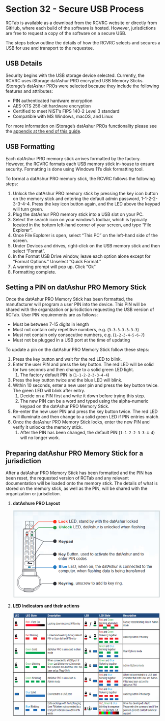 # Section 32 - Secure USB Process

RCTab is available as a download from the RCVRC website or directly from GitHub, where each build of the software is hosted. However, jurisdictions are free to request a copy of the software on a secure USB.

The steps below outline the details of how the RCVRC selects and secures a USB for use and transport to the requestee.

## USB Details
Security begins with the USB storage device selected. Currently, the RCVRC uses iStorage datAshur PRO encrypted USB Memory Sticks. iStorage’s datAshur PROs were selected because they include the following features and attributes:

- PIN authenticated hardware encryption
- AES-XTS 256-bit hardware encryption
- Certified to meet NIST’s FIPS 140-2 Level 3 standard
- Compatible with MS Windows, macOS, and Linux

For more information on iStorage’s datAshur PROs functionality please see the [appendix at the end of this guide](22-month-archiving-procedure.md).

## USB Formatting
Each datAshur PRO memory stick arrives formatted by the factory. However, the RCVRC formats each USB memory stick in-house to ensure security. Formatting is done using Windows 11’s disk formatting tool.

To format a datAshur PRO memory stick, the RCVRC follows the following steps:

1. Unlock the datAshur PRO memory stick by pressing the key icon button on the memory stick and entering the default admin password, 1-1-2-2-3-3-4-4. Press the key icon button again, and the LED above the keypad will turn green.
2.  Plug the datAshur PRO memory stick into a USB slot on your PC.
3. Select the search icon on your window’s toolbar, which is typically located in the bottom left-hand corner of your screen, and type “File Explorer”.
4. Once File Explorer is open, select “This PC” on the left-hand side of the screen.
5. Under Devices and drives, right-click on the USB memory stick and then select “Format”.
6. In the Format USB Drive window, leave each option alone except for “Format Options.” Unselect “Quick Format.”
7.  A warning prompt will pop up. Click “Ok”
8. Formatting complete.


## Setting a PIN on datAshur PRO Memory Stick
Once the datAshur PRO Memory Stick has been formatted, the manufacturer will program a user PIN into the device. This PIN will be shared with the organization or jurisdiction requesting the USB version of RCTab. User PIN requirements are as follows:

- Must be between 7-15 digits in length
- Must not contain only repetitive numbers, e.g. (`3-3-3-3-3-3-3`)
- Must not contain only consecutive numbers, e.g. (`1-2-3-4-5-6-7`)
- Must not be plugged in a USB port at the time of updating

To update a pin on the datAshur PRO Memory Stick follow these steps:

1. Press the key button and wait for the red LED to blink.
2. Enter the user PIN and press the key button. The red LED will be solid for two seconds and then change to a solid green LED light.
    1. The factory default PIN is (`1-1-2-2-3-3-4-4`)
3. Press the key button twice and the blue LED will blink.
4. Within 10 seconds, enter a new user pin and press the key button twice. The green LED will blink after entry.
    1. Decide on a PIN first and write it down before trying this step.
    2. The new PIN can be a word and typed using the alpha-numeric keypad on the datAshur PRO Memory Stick.
5. Re-enter the new user PIN and press the key button twice. The red LED will illuminate and then change to a solid green LED if PIN entries match.
6. Once the datAshur PRO Memory Stick locks, enter the new PIN and verify it unlocks the memory stick.
    1. After the PIN has been changed, the default PIN (`1-1-2-2-3-3-4-4`) will no longer work.


## Preparing datAshur PRO Memory Stick for a jurisdiction
After a datAshur PRO Memory Stick has been formatted and the PIN has been reset, the requested version of RCTab and any relevant documentation will be loaded onto the memory stick. The details of what is stored on the memory stick, as well as the PIN, will be shared with the organization or jurisdiction.

1. **datAshure PRO Layout**

    ![datAshure PRO Layout](../images/image51.png)

2. **LED Indicators and their actions**

    ![datAshure PRO LED Indicators](../images/image52.png)
